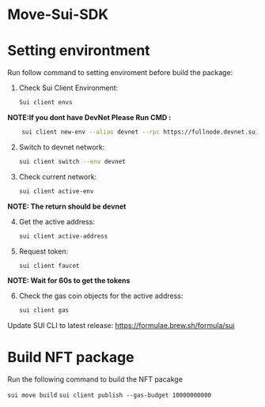 # Move-Sui-SDK

# Setting environtment
Run follow command to setting enviroment before build the package:
1. Check Sui Client Environment:  
    ```sh 
    Sui client envs
    ```
 **NOTE:If you dont have DevNet Please Run CMD :**
```sh 
    sui client new-env --alias devnet --rpc https://fullnode.devnet.sui.io:443
```
2. Switch to devnet network: 
    ```sh 
    sui client switch --env devnet
    ```
3. Check current network:
    ```sh 
    sui client active-env
    ```
 **NOTE: The return should be devnet**
 
4. Get the active address: 
    ```sh
    sui client active-address
    ```
5. Request token:
    ```sh
    sui client faucet 
    ```
 **NOTE: Wait for 60s to get the tokens**

6. Check the gas coin objects for the active address: 
    ```sh
    sui client gas
    ```


Update SUI CLI to latest release:
https://formulae.brew.sh/formula/sui

# Build NFT package

Run the following command to build the NFT pacakge

`sui move build`
`sui client publish --gas-budget 10000000000`
